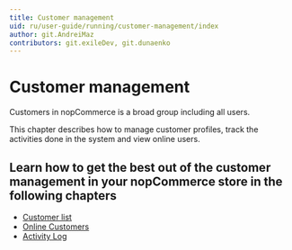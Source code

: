 ```yaml
---
title: Customer management
uid: ru/user-guide/running/customer-management/index
author: git.AndreiMaz
contributors: git.exileDev, git.dunaenko
---
```

# Customer management

Customers in nopCommerce is a broad group including all users.

This chapter describes how to manage customer profiles, track the activities done in the system and view online users.

## Learn how to get the best out of the customer management in your nopCommerce store in the following chapters

* [Customer list](xref:en/user-guide/running/customer-management/customer-list)
* [Online Customers](xref:en/user-guide/running/customer-management/online-customers)
* [Activity Log](xref:en/user-guide/running/customer-management/activity-log)
